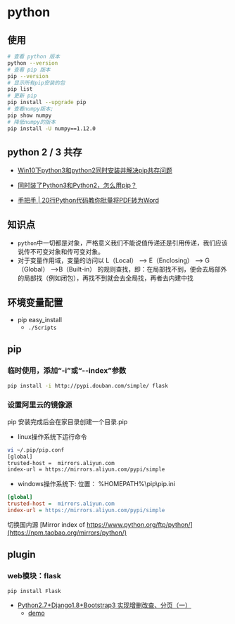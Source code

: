 # python
<!-- @author DHJT 2018-11-30 -->

## 使用
```sh
# 查看 python 版本
python --version
# 查看 pip 版本
pip --version
# 显示所有pip安装的包
pip list
# 更新 pip
pip install --upgrade pip
# 查看numpy版本;
pip show numpy
# 降低numpy的版本
pip install -U numpy==1.12.0
```

## python 2 / 3 共存
- [Win10下python3和python2同时安装并解决pip共存问题](https://www.cnblogs.com/thunderLL/p/6643022.html)
- [同时装了Python3和Python2，怎么用pip？](https://www.zhihu.com/question/21653286)

- [手把手 | 20行Python代码教你批量将PDF转为Word](https://www.zhihu.com/people/cai-niao-fen-xi-64/activities)

## 知识点
- `python`中一切都是对象，严格意义我们不能说值传递还是引用传递，我们应该说传不可变对象和传可变对象。
- 对于变量作用域，变量的访问以 L（Local） –> E（Enclosing） –> G（Global） –>B（Built-in） 的规则查找，即：在局部找不到，便会去局部外的局部找（例如闭包），再找不到就会去全局找，再者去内建中找

## 环境变量配置
- pip   easy_install
    + `./Scripts`

## pip

### 临时使用，添加“-i”或“--index”参数
```sh
pip install -i http://pypi.douban.com/simple/ flask
```
### 设置阿里云的镜像源
pip 安装完成后会在家目录创建一个目录.pip
- linux操作系统下运行命令
```sh
vi ~/.pip/pip.conf
[global]
trusted-host =  mirrors.aliyun.com
index-url = https://mirrors.aliyun.com/pypi/simple
```
- windows操作系统下:
位置： %HOMEPATH%\pip\pip.ini
```ini
[global]
trusted-host =  mirrors.aliyun.com
index-url = https://mirrors.aliyun.com/pypi/simple
```

切换国内源
[Mirror index of https://www.python.org/ftp/python/](https://npm.taobao.org/mirrors/python/)

## plugin
### web模块：flask
`pip install Flask`
- [Python2.7+Django1.8+Bootstrap3 实现增删改查、分页（一）](https://www.cnblogs.com/dingshilei/p/4667642.html)
    + [demo](https://github.com/Dstone11/learn_models)


[1]: https://stackoverflow.com/questions/7605631/passing-a-list-to-python-from-command-line 'Passing a List to Python From Command Line'
[2]: https://blog.csdn.net/weixin_43118891/article/details/85316291 'python3 java调用python出现中文乱码解决方案'